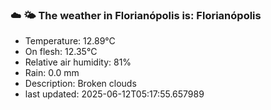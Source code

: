 ### ☁️ 🌤️  The weather in Florianópolis is: Florianópolis

- Temperature: 12.89°C
- On flesh: 12.35°C
- Relative air humidity: 81%
- Rain: 0.0 mm
- Description: Broken clouds
- last updated: 2025-06-12T05:17:55.657989
